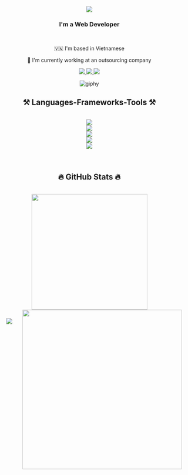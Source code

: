 

<h1 align="center"> 
    <img src="https://readme-typing-svg.herokuapp.com/?font=Righteous&size=35&center=true&vCenter=true&width=500&height=70&duration=4000&lines=Hi+There!+👋;+I'm+Manh+Bin!;" />
</h1>

<h3 align="center">I'm a Web Developer</h3>

<br/>

<div align="center">

 🇻🇳 I'm based in Vietnamese 
 
 🚀 I'm currently working at an outsourcing company

 
 </div>

<div align="center"> 
  <a href="mailto:llemanhbin@gmail.com" target="_blank">
    <img src="https://img.shields.io/badge/Gmail-333333?style=for-the-badge&logo=gmail&logoColor=red" />
  </a>
  <a href="https://www.linkedin.com/in/le-manh-bin/" target="_blank">
    <img src="https://img.shields.io/badge/LinkedIn-0077B5?style=for-the-badge&logo=linkedin&logoColor=white" target="_blank" />
  </a>
  <a href="https://manhbin-portfolio.vercel.app/" target="_blank">
     <img src="https://img.shields.io/badge/Portfolio-FF5722?style=for-the-badge&logo=todoist&logoColor=white" target="_blank" /> <!-- sqlite, safari, google-chrome are other good icon options -->
  </a>
</div>

<p align="center">
  <img src="https://github.com/thanhtin4401/thanhtin4401/assets/85281544/a65ececb-7042-4a69-b9a6-71381c48b003" alt="giphy" />
</p>
<h2 align="center">⚒️ Languages-Frameworks-Tools ⚒️</h2>
<br/>
<div align="center">
    <img src="https://skillicons.dev/icons?i=javascript,typescript,java,mysql,graphql,mongodb,firebase" /><br>
    <img src="https://skillicons.dev/icons?i=mysql,graphql,mongodb,firebase" /><br>
    <img src="https://skillicons.dev/icons?i=react,next,vue,nodejs,express,nest,redux" /><br>
    <img src="https://skillicons.dev/icons?i=html,css,scss,tailwind,bootstrap,mui,styledcomponents" /><br>
    <img src="https://skillicons.dev/icons?i=github,git,npm,pnpm,yarn,vscode,figma,postman" /><br>
</div>
<br>
<!-- <div align="center">
  <h2>🐍 My Contributions 🐍</h2>
  <br>
  <img alt="snake eating my contributions" src="https://raw.githubusercontent.com/salesp07/salesp07/output/github-contribution-grid-snake.svg" />
  <br/><br/><br/>
</div> -->


<br>
<h2 align="center">🔥 GitHub Stats 🔥</h2>
<!-- https://github.com/anuraghazra/github-readme-stats -->
<br>
<div align=center>
  <a href="#" title="LeManhBin">
    <img width="315" align="center" src="https://github-readme-stats.vercel.app/api/top-langs/?username=LeManhBin&hide=c%23,powershell,Mathematica,Ruby,Objective-C,Objective-C%2b%2b,Cuda&title_color=61dafb&text_color=ffffff&icon_color=61dafb&bg_color=20232a&langs_count=8&layout=compact&border_color=61dafb&hide_border=true" />
  </a>
  <a href="#" title="LeManhBin">
    <img align="right" width="434" src="https://github-readme-stats.vercel.app/api?username=LeManhBin&show_icons=true&theme=react&border_color=61dafb&hide_border=true" />
  </a>
</div>


<h3 align="center">
    <img src="https://readme-typing-svg.herokuapp.com/?font=Righteous&size=25&center=true&vCenter=true&width=500&height=70&duration=4000&lines=Thanks+for+visiting!+✌️;+Shoot+me+a+message+on+Linkedin!;I'm+always+down+to+collab+:)">
</h3>
